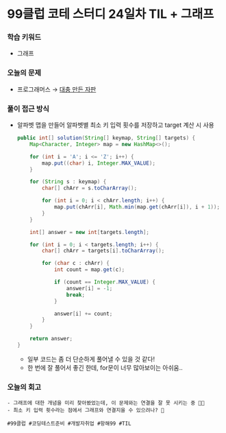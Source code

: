 # 99클럽 코테 스터디 24일차 TIL + 그래프

### 학습 키워드
- 그래프

### 오늘의 문제
- 프로그래머스 → [대충 만든 자판](https://school.programmers.co.kr/learn/courses/30/lessons/160586)

### 풀이 접근 방식
- 알파벳 맵을 만들어 알파벳별 최소 키 입력 횟수를 저장하고 target 계산 시 사용
  ```java
  public int[] solution(String[] keymap, String[] targets) {
      Map<Character, Integer> map = new HashMap<>();

      for (int i = 'A'; i <= 'Z'; i++) {
          map.put((char) i, Integer.MAX_VALUE);
      }

      for (String s : keymap) {
          char[] chArr = s.toCharArray();

          for (int i = 0; i < chArr.length; i++) {
              map.put(chArr[i], Math.min(map.get(chArr[i]), i + 1));
          }
      }

      int[] answer = new int[targets.length];

      for (int i = 0; i < targets.length; i++) {
          char[] chArr = targets[i].toCharArray();

          for (char c : chArr) {
              int count = map.get(c);

              if (count == Integer.MAX_VALUE) {
                  answer[i] = -1;
                  break;
              }

              answer[i] += count;
          }
      }

      return answer;
  }
  ```
  - 일부 코드는 좀 더 단순하게 풀어낼 수 있을 것 같다!
  - 한 번에 잘 풀어서 좋긴 한데, for문이 너무 많아보이는 아쉬움..
### 오늘의 회고
    - 그래프에 대한 개념을 미리 찾아봤었는데, 이 문제와는 연결을 잘 못 시키는 중 😵‍💫
    - 최소 키 입력 횟수라는 점에서 그래프와 연결지을 수 있으려나? 🤔 

``#99클럽 #코딩테스트준비 #개발자취업 #항해99 #TIL``